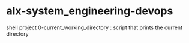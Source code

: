 # alx-system_engineering-devops
shell project 
0-current_working_directory : script that prints the current directory 
